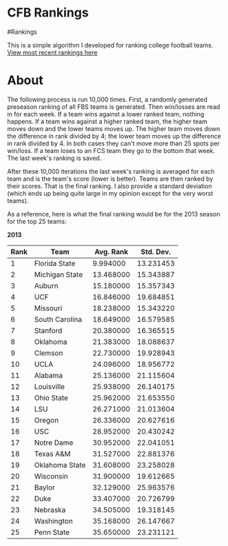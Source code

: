 CFB Rankings
===

#Rankings

This is a simple algorithm I developed for ranking college football teams. 
[View most recent rankings here](http://wesbarnett.github.io/cfb)

# About

The following process is run 10,000 times. First, a randomly generated preseason
ranking of all FBS teams is generated. Then win/losses are read in for each
week. If a team wins against a lower ranked team, nothing happens. If a team wins against a
higher ranked team, the higher team moves down and the lower teams moves up. The
higher team moves down the difference in rank divided by 4; the lower team moves
up the difference in rank divided by 4. In both cases they can't move more than
25 spots per win/loss. If a team loses to an FCS team they go to the bottom that
week. The last week's ranking is saved.

After these 10,000 iterations the last week's ranking is averaged for each team
and is the team's score (lower is better). Teams are then ranked by their
scores.  That is the final ranking. I also provide a standard deviation (which ends up
being quite large in my opinion except for the very worst teams).

As a reference, here is what the final ranking would be for the 2013 season for
the top 25 teams:

**2013**

 Rank | Team                      | Avg. Rank  | Std. Dev.  
------|---------------------------|------------|------------
    1 | Florida State |   9.994000 |  13.231453
    2 | Michigan State |  13.468000 |  15.343887
    3 | Auburn |  15.180000 |  15.357343
    4 | UCF |  16.846000 |  19.684851
    5 | Missouri |  18.238000 |  15.343220
    6 | South Carolina |  18.649000 |  16.579585
    7 | Stanford |  20.380000 |  16.365515
    8 | Oklahoma |  21.383000 |  18.088637
    9 | Clemson |  22.730000 |  19.928943
   10 | UCLA |  24.096000 |  18.956772
   11 | Alabama |  25.136000 |  21.115604
   12 | Louisville |  25.938000 |  26.140175
   13 | Ohio State |  25.962000 |  21.653550
   14 | LSU |  26.271000 |  21.013604
   15 | Oregon |  26.336000 |  20.627616
   16 | USC |  28.952000 |  20.430242
   17 | Notre Dame |  30.952000 |  22.041051
   18 | Texas A&M |  31.527000 |  22.881376
   19 | Oklahoma State |  31.608000 |  23.258028
   20 | Wisconsin |  31.900000 |  19.612665
   21 | Baylor |  32.129000 |  25.963576
   22 | Duke |  33.407000 |  20.726799
   23 | Nebraska |  34.505000 |  19.318145
   24 | Washington |  35.168000 |  26.147667
   25 | Penn State |  35.650000 |  23.231121
